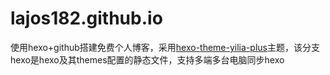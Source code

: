 # lajos182.github.io

使用hexo+github搭建免费个人博客，采用[hexo-theme-yilia-plus](https://github.com/JoeyBling/hexo-theme-yilia-plus)主题，该分支hexo是hexo及其themes配置的静态文件，支持多端多台电脑同步hexo